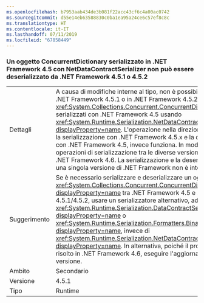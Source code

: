 ```yaml
---
ms.openlocfilehash: b7953aab434de3b081f22acc43cf6c4a00ac0742
ms.sourcegitcommit: d55e14eb63588830c0ba1ea95a24ce6c57ef8c8c
ms.translationtype: HT
ms.contentlocale: it-IT
ms.lasthandoff: 07/11/2019
ms.locfileid: "67858449"
---
```

### <a name="a-concurrentdictionary-serialized-in-net-framework-45-with-netdatacontractserializer-cannot-be-deserialized-by-net-framework-451-or-452"></a>Un oggetto ConcurrentDictionary serializzato in .NET Framework 4.5 con NetDataContractSerializer non può essere deserializzato da .NET Framework 4.5.1 o 4.5.2

|   |   |
|---|---|
|Dettagli|A causa di modifiche interne al tipo, non è possibile deserializzare in .NET Framework 4.5.1 o in .NET Framework 4.5.2 gli oggetti <xref:System.Collections.Concurrent.ConcurrentDictionary%602> serializzati con .NET Framework 4.5 usando <xref:System.Runtime.Serialization.NetDataContractSerializer?displayProperty=name>. L'operazione nella direzione opposta, ovvero la serializzazione con .NET Framework 4.5.x e la deserializzazione con .NET Framework 4.5, invece funziona. In modo analogo, tutte le operazioni di serializzazione tra le diverse versioni 4.x funziona con .NET Framework 4.6. La serializzazione e la deserializzazione con una singola versione di .NET Framework non è interessata.|
|Suggerimento|Se è necessario serializzare e deserializzare un oggetto <xref:System.Collections.Concurrent.ConcurrentDictionary%602?displayProperty=name> tra .NET Framework 4.5 e .NET Framework 4.5.1/4.5.2, usare un serializzatore alternativo, ad esempio <xref:System.Runtime.Serialization.DataContractSerializer?displayProperty=name> o <xref:System.Runtime.Serialization.Formatters.Binary.BinaryFormatter?displayProperty=name>, invece di <xref:System.Runtime.Serialization.NetDataContractSerializer?displayProperty=name>. In alternativa, poiché il problema è stato risolto in .NET Framework 4.6, eseguire l'aggiornamento a questa versione.|
|Ambito|Secondario|
|Versione|4.5.1|
|Tipo|Runtime|


